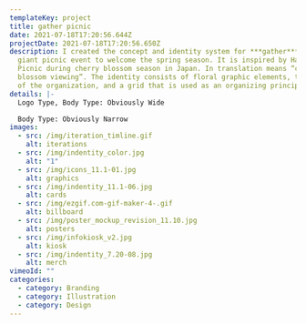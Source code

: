 ```yaml
---
templateKey: project
title: gather picnic
date: 2021-07-18T17:20:56.644Z
projectDate: 2021-07-18T17:20:56.650Z
description: I created the concept and identity system for ***gather*** - a
  giant picnic event to welcome the spring season. It is inspired by Hanami
  Picnic during cherry blossom season in Japan. In translation means “cherry
  blossom viewing”. The identity consists of floral graphic elements, the name
  of the organization, and a grid that is used as an organizing principle.
details: |-
  Logo Type, Body Type: Obviously Wide

  Body Type: Obviously Narrow
images:
  - src: /img/iteration_timline.gif
    alt: iterations
  - src: /img/indentity_color.jpg
    alt: "1"
  - src: /img/icons_11.1-01.jpg
    alt: graphics
  - src: /img/indentity_11.1-06.jpg
    alt: cards
  - src: /img/ezgif.com-gif-maker-4-.gif
    alt: billboard
  - src: /img/poster_mockup_revision_11.10.jpg
    alt: posters
  - src: /img/infokiosk_v2.jpg
    alt: kiosk
  - src: /img/indentity_7.20-08.jpg
    alt: merch
vimeoId: ""
categories:
  - category: Branding
  - category: Illustration
  - category: Design
---
```

